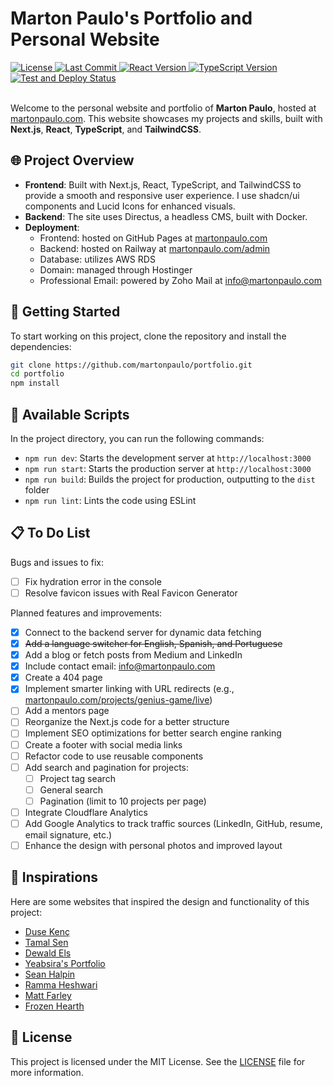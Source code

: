 # Marton Paulo's Portfolio and Personal Website

<div>
  <a href="https://github.com/martonpaulo/portfolio/blob/main/LICENSE">
    <img
      src="https://img.shields.io/github/license/martonpaulo/portfolio"
      alt="License"
    />
  </a>

  <a href="https://github.com/martonpaulo/portfolio/commits/main/">
    <img
      src="https://img.shields.io/github/last-commit/martonpaulo/portfolio"
      alt="Last Commit"
    />
  </a>

  <a href="https://github.com/martonpaulo/portfolio/blob/main/package.json">
    <img
      src="https://img.shields.io/github/package-json/dependency-version/martonpaulo/portfolio/react"
      alt="React Version"
    />
  </a>

  <a href="https://github.com/search?q=repo%3Amartonpaulo%2Fportfolio++language%3ATypeScript">
    <img
      src="https://img.shields.io/github/package-json/dependency-version/martonpaulo/portfolio/dev/typescript"
      alt="TypeScript Version"
    />
  </a>
</div>

<div>
  <a href="https://github.com/martonpaulo/portfolio/actions/workflows/deploy.yml">
    <img
      src="https://github.com/martonpaulo/portfolio/actions/workflows/deploy.yml/badge.svg"
      alt="Test and Deploy Status"
    />
  </a>
</div>

<br />

Welcome to the personal website and portfolio of **Marton Paulo**, hosted at [martonpaulo.com](https://martonpaulo.com). This website showcases my projects and skills, built with **Next.js**, **React**, **TypeScript**, and **TailwindCSS**.

## 🌐 Project Overview

- **Frontend**: Built with Next.js, React, TypeScript, and TailwindCSS to provide a smooth and responsive user experience. I use shadcn/ui components and Lucid Icons for enhanced visuals.
- **Backend**: The site uses Directus, a headless CMS, built with Docker.
- **Deployment**:
  - Frontend: hosted on GitHub Pages at [martonpaulo.com](https://martonpaulo.com)
  - Backend: hosted on Railway at [martonpaulo.com/admin](https://directus.martonpaulo.com)
  - Database: utilizes AWS RDS
  - Domain: managed through Hostinger
  - Professional Email: powered by Zoho Mail at [info@martonpaulo.com](mailto:info@martonpaulo.com)

## 🚀 Getting Started

To start working on this project, clone the repository and install the dependencies:

```bash
git clone https://github.com/martonpaulo/portfolio.git
cd portfolio
npm install
```

## 📜 Available Scripts

In the project directory, you can run the following commands:

- `npm run dev`: Starts the development server at `http://localhost:3000`
- `npm run start`: Starts the production server at `http://localhost:3000`
- `npm run build`: Builds the project for production, outputting to the `dist` folder
- `npm run lint`: Lints the code using ESLint

## 📋 To Do List

Bugs and issues to fix:

- [ ] Fix hydration error in the console
- [ ] Resolve favicon issues with Real Favicon Generator

Planned features and improvements:

- [x] Connect to the backend server for dynamic data fetching
- [x] ~~Add a language switcher for English, Spanish, and Portuguese~~
- [x] Add a blog or fetch posts from Medium and LinkedIn
- [x] Include contact email: info@martonpaulo.com
- [x] Create a 404 page
- [x] Implement smarter linking with URL redirects (e.g., [martonpaulo.com/projects/genius-game/live](http://martonpaulo.com/projects/genius-game/live))
- [ ] Add a mentors page
- [ ] Reorganize the Next.js code for a better structure
- [ ] Implement SEO optimizations for better search engine ranking
- [ ] Create a footer with social media links
- [ ] Refactor code to use reusable components
- [ ] Add search and pagination for projects:
  - [ ] Project tag search
  - [ ] General search
  - [ ] Pagination (limit to 10 projects per page)
- [ ] Integrate Cloudflare Analytics
- [ ] Add Google Analytics to track traffic sources (LinkedIn, GitHub, resume, email signature, etc.)
- [ ] Enhance the design with personal photos and improved layout

## 🌟 Inspirations

Here are some websites that inspired the design and functionality of this project:

- [Duse Kenç](https://dusekenc.com/)
- [Tamal Sen](https://tamalsen.dev/)
- [Dewald Els](https://dewaldels.com/)
- [Yeabsira's Portfolio](https://yeabsiras-portfolio.vercel.app/)
- [Sean Halpin](https://www.seanhalpin.xyz/)
- [Ramma Heshwari](https://www.rammaheshwari.com/)
- [Matt Farley](https://mattfarley.ca/)
- [Frozen Hearth](https://frozenhearth.vercel.app/)

## 📄 License

This project is licensed under the MIT License. See the [LICENSE](LICENSE) file for more information.
